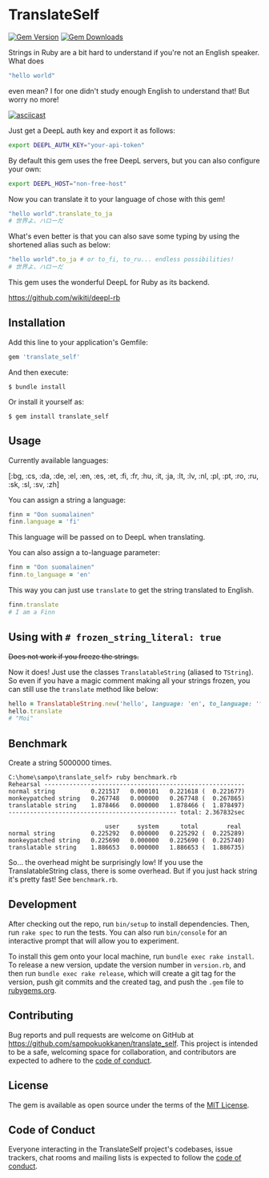# TranslateSelf

[![Gem Version](http://img.shields.io/gem/v/translate_self.svg)](https://rubygems.org/gems/translate_self)
[![Gem Downloads](https://img.shields.io/gem/dt/translate_self.svg)](https://rubygems.org/gems/translate_self)

Strings in Ruby are a bit hard to understand if you're not an English speaker. 
What does 
```ruby
"hello world"
```
even mean? I for one didn't study enough English to understand that!
But worry no more! 

[![asciicast](https://asciinema.org/a/TJU6H5iPopKrUwqwYnLUX3Y2o.svg)](https://asciinema.org/a/TJU6H5iPopKrUwqwYnLUX3Y2o)

Just get a DeepL auth key and export it as follows:

```sh
export DEEPL_AUTH_KEY="your-api-token"
```

By default this gem uses the free DeepL servers, but you can also configure your own:

```sh
export DEEPL_HOST="non-free-host"
```

Now you can translate it to your language of chose with this gem!
```ruby
"hello world".translate_to_ja
# 世界よ、ハローだ
```

What's even better is that you can also save some typing by using the shortened alias such as below:

```ruby
"hello world".to_ja # or to_fi, to_ru... endless possibilities!
# 世界よ、ハローだ
```

This gem uses the wonderful DeepL for Ruby as its backend.

https://github.com/wikiti/deepl-rb


## Installation

Add this line to your application's Gemfile:

```ruby
gem 'translate_self'
```

And then execute:

    $ bundle install

Or install it yourself as:

    $ gem install translate_self

## Usage

Currently available languages:

[:bg, :cs, :da, :de, :el, :en, :es, :et, :fi, :fr, :hu, :it, :ja, :lt, :lv, :nl, :pl, :pt, :ro, :ru, :sk, :sl, :sv, :zh]

You can assign a string a language:

```ruby
finn = "Oon suomalainen"
finn.language = 'fi'
```

This language will be passed on to DeepL when translating. 

You can also assign a to-language parameter:

```ruby
finn = "Oon suomalainen"
finn.to_language = 'en'
```

This way you can just use `translate` to get the string translated to English. 

```ruby
finn.translate
# I am a Finn
```

## Using with `# frozen_string_literal: true`

~~Does not work if you freeze the strings.~~ 

Now it does! 
Just use the classes `TranslatableString` (aliased to `TString`). 
So even if you have a magic comment making all your strings frozen, 
you can still use the `translate` method like below:

```ruby
hello = TranslatableString.new('hello', language: 'en', to_language: 'fi')
hello.translate
# "Moi"
```

## Benchmark

Create a string 5000000 times. 

```shell
C:\home\sampo\translate_self> ruby benchmark.rb 
Rehearsal --------------------------------------------------------
normal string          0.221517   0.000101   0.221618 (  0.221677)
monkeypatched string   0.267748   0.000000   0.267748 (  0.267865)
translatable string    1.878466   0.000000   1.878466 (  1.878497)
----------------------------------------------- total: 2.367832sec

                           user     system      total        real
normal string          0.225292   0.000000   0.225292 (  0.225289)
monkeypatched string   0.225690   0.000000   0.225690 (  0.225740)
translatable string    1.886653   0.000000   1.886653 (  1.886735)

```
So... the overhead might be surprisingly low!
If you use the TranslatableString class, there is some overhead. 
But if you just hack string it's pretty fast! See `benchmark.rb`.

## Development

After checking out the repo, run `bin/setup` to install dependencies. Then, run `rake spec` to run the tests. You can also run `bin/console` for an interactive prompt that will allow you to experiment.

To install this gem onto your local machine, run `bundle exec rake install`. To release a new version, update the version number in `version.rb`, and then run `bundle exec rake release`, which will create a git tag for the version, push git commits and the created tag, and push the `.gem` file to [rubygems.org](https://rubygems.org).

## Contributing

Bug reports and pull requests are welcome on GitHub at https://github.com/sampokuokkanen/translate_self. This project is intended to be a safe, welcoming space for collaboration, and contributors are expected to adhere to the [code of conduct](https://github.com/[USERNAME]/translate_self/blob/master/CODE_OF_CONDUCT.md).

## License

The gem is available as open source under the terms of the [MIT License](https://opensource.org/licenses/MIT).

## Code of Conduct

Everyone interacting in the TranslateSelf project's codebases, issue trackers, chat rooms and mailing lists is expected to follow the [code of conduct](https://github.com/[USERNAME]/translate_self/blob/master/CODE_OF_CONDUCT.md).
